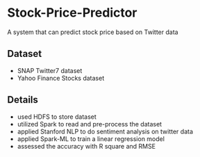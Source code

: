 # Stock-Price-Predictor
A system that can predict stock price based on Twitter data
## Dataset
* SNAP Twitter7 dataset
* Yahoo Finance Stocks dataset
## Details
* used HDFS to store dataset
* utilized Spark to read and pre-process the dataset
* applied Stanford NLP to do sentiment analysis on twitter data
* applied Spark-ML to train a linear regression model  
* assessed the accuracy with R square and RMSE

